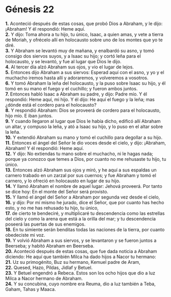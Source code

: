 # Génesis 22

**1.** Aconteció después de estas cosas, que probó Dios a Abraham, y le dijo: ¡Abraham! Y él respondió: Heme aquí.  
**2.** Y dijo: Toma ahora a tu hijo, tu único, Isaac, a quien amas, y vete a tierra de Moriah, y ofrécelo allí en holocausto sobre uno de los montes que yo te diré.  
**3.** Y Abraham se levantó muy de mañana, y enalbardó su asno, y tomó consigo dos siervos suyos, y a Isaac su hijo; y cortó leña para el holocausto, y se levantó, y fue al lugar que Dios le dijo.  
**4.** Al tercer día alzó Abraham sus ojos, y vio el lugar de lejos.  
**5.** Entonces dijo Abraham a sus siervos: Esperad aquí con el asno, y yo y el muchacho iremos hasta allí y adoraremos, y volveremos a vosotros.  
**6.** Y tomó Abraham la leña del holocausto, y la puso sobre Isaac su hijo, y él tomó en su mano el fuego y el cuchillo; y fueron ambos juntos.  
**7.** Entonces habló Isaac a Abraham su padre, y dijo: Padre mío. Y él respondió: Heme aquí, mi hijo. Y él dijo: He aquí el fuego y la leña; mas ¿dónde está el cordero para el holocausto?  
**8.** Y respondió Abraham: Dios se proveerá de cordero para el holocausto, hijo mío. E iban juntos.  
**9.** Y cuando llegaron al lugar que Dios le había dicho, edificó allí Abraham un altar, y compuso la leña, y ató a Isaac su hijo, y lo puso en el altar sobre la leña.  
**10.** Y extendió Abraham su mano y tomó el cuchillo para degollar a su hijo.  
**11.** Entonces el ángel del Señor le dio voces desde el cielo, y dijo: ¡Abraham, Abraham! Y él respondió: Heme aquí.  
**12.** Y dijo: No extiendas tu mano sobre el muchacho, ni le hagas nada; porque ya conozco que temes a Dios, por cuanto no me rehusaste tu hijo, tu único.  
**13.** Entonces alzó Abraham sus ojos y miró, y he aquí a sus espaldas un carnero trabado en un zarzal por sus cuernos; y fue Abraham y tomó el carnero, y lo ofreció en holocausto en lugar de su hijo.  
**14.** Y llamó Abraham el nombre de aquel lugar: Jehová proveerá. Por tanto se dice hoy: En el monte del Señor será provisto.  
**15.** Y llamó el ángel del Señor a Abraham por segunda vez desde el cielo,  
**16.** y dijo: Por mí mismo he jurado, dice el Señor, que por cuanto has hecho esto, y no me has rehusado tu hijo, tu único,  
**17.** de cierto te bendeciré, y multiplicaré tu descendencia como las estrellas del cielo y como la arena que está a la orilla del mar; y tu descendencia poseerá las puertas de sus enemigos.  
**18.** En tu simiente serán benditas todas las naciones de la tierra, por cuanto obedeciste mi voz.  
**19.** Y volvió Abraham a sus siervos, y se levantaron y se fueron juntos a Beerseba; y habitó Abraham en Beerseba.  
**20.** Aconteció después de estas cosas, que fue dada noticia a Abraham diciendo: He aquí que también Milca ha dado hijos a Nacor tu hermano:  
**21.** Uz su primogénito, Buz su hermano, Kemuel padre de Aram,  
**22.** Quesed, Hazo, Pildas, Jidlaf y Betuel.  
**23.** Y Betuel engendró a Rebeca. Estos son los ocho hijos que dio a luz Milca a Nacor hermano de Abraham.  
**24.** Y su concubina, cuyo nombre era Reuma, dio a luz también a Teba, Gaham, Tahas y Maaca.
